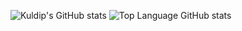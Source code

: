 ![Kuldip's GitHub stats](https://github-readme-stats.vercel.app/api?username=kp7742&count_private=true&show_icons=true&theme=radical)
![Top Language GitHub stats](https://github-readme-stats.vercel.app/api/top-langs/?username=kp7742&layout=compact&theme=radical&langs_count=6)